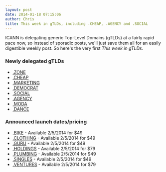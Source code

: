 ```yaml
---
layout: post
date: 2014-01-18 07:15:06
author: Chris
title: This week in gTLDs, including .CHEAP, .AGENCY and .SOCIAL
---
```


ICANN is delegating generic Top-Level Domains (gTLDs) at a fairly rapid pace now, so instead of sporadic posts, we'll just save them all for an easily digestible weekly post. So here's the very first *This week in gTLDs.*

### Newly delegated gTLDs

+ [.ZONE](https://iwantmyname.com/domains/dot-zone)
+ [.CHEAP](https://iwantmyname.com/domains/dot-cheap)
+ [.MARKETING](https://iwantmyname.com/domains/dot-marketing)
+ [.DEMOCRAT](https://iwantmyname.com/domains/dot-democrat)
+ [.SOCIAL](https://iwantmyname.com/domains/dot-social)
+ [.AGENCY](https://iwantmyname.com/domains/dot-agency)
+ [.MODA](https://iwantmyname.com/domains/dot-moda)
+ [.DANCE](https://iwantmyname.com/domains/dot-dance)

### Announced launch dates/pricing

+ [.BIKE](https://iwantmyname.com/domains/dot-bike) - Available 2/5/2014 for $49
+ [.CLOTHING](https://iwantmyname.com/domains/dot-clothing) - Available 2/5/2014 for $49
+ [.GURU](https://iwantmyname.com/domains/dot-guru) - Available 2/5/2014 for $49
+ [.HOLDINGS](https://iwantmyname.com/domains/dot-holdings) - Available 2/5/2014 for $79
+ [.PLUMBING](https://iwantmyname.com/domains/dot-plumbing) - Available 2/5/2014 for $49
+ [.SINGLES](https://iwantmyname.com/domains/dot-singles) - Available 2/5/2014 for $49
+ [.VENTURES](https://iwantmyname.com/domains/dot-ventures) - Available 2/5/2014 for $79

<!-- more -->